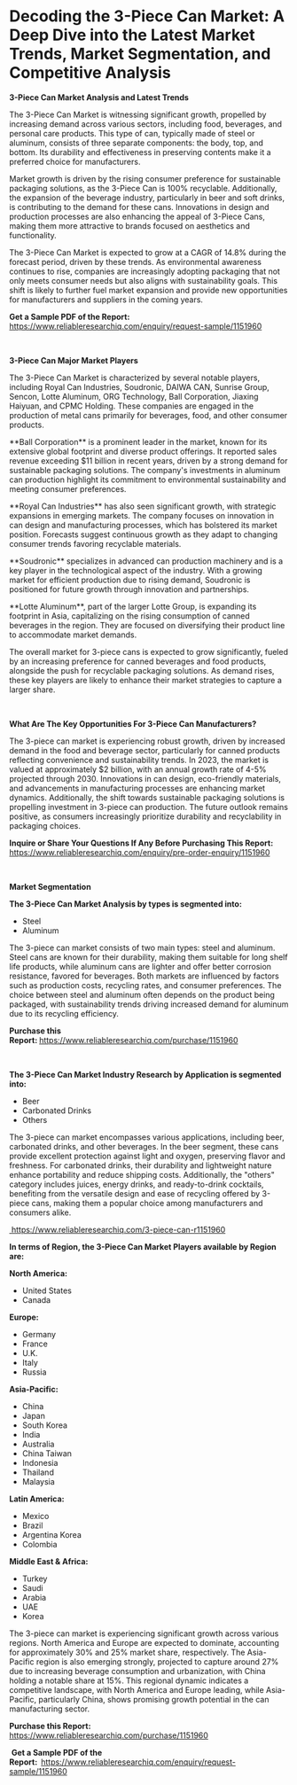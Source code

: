 <p><h1>Decoding the 3-Piece Can Market: A Deep Dive into the Latest Market Trends, Market Segmentation, and Competitive Analysis</h1></p><p><strong>3-Piece Can Market Analysis and Latest Trends</strong></p>
<p><p>The 3-Piece Can Market is witnessing significant growth, propelled by increasing demand across various sectors, including food, beverages, and personal care products. This type of can, typically made of steel or aluminum, consists of three separate components: the body, top, and bottom. Its durability and effectiveness in preserving contents make it a preferred choice for manufacturers.</p><p>Market growth is driven by the rising consumer preference for sustainable packaging solutions, as the 3-Piece Can is 100% recyclable. Additionally, the expansion of the beverage industry, particularly in beer and soft drinks, is contributing to the demand for these cans. Innovations in design and production processes are also enhancing the appeal of 3-Piece Cans, making them more attractive to brands focused on aesthetics and functionality.</p><p>The 3-Piece Can Market is expected to grow at a CAGR of 14.8% during the forecast period, driven by these trends. As environmental awareness continues to rise, companies are increasingly adopting packaging that not only meets consumer needs but also aligns with sustainability goals. This shift is likely to further fuel market expansion and provide new opportunities for manufacturers and suppliers in the coming years.</p></p>
<p><strong>Get a Sample PDF of the Report:&nbsp;</strong> <a href="https://www.reliableresearchiq.com/enquiry/request-sample/1151960?utm_campaign=3201&utm_medium=2&utm_source=Github&utm_content=ia&utm_term=19042025&utm_id=3-piece-can">https://www.reliableresearchiq.com/enquiry/request-sample/1151960</a></p>
<p>&nbsp;</p>
<p><strong>3-Piece Can Major Market Players</strong></p>
<p><p>The 3-Piece Can Market is characterized by several notable players, including Royal Can Industries, Soudronic, DAIWA CAN, Sunrise Group, Sencon, Lotte Aluminum, ORG Technology, Ball Corporation, Jiaxing Haiyuan, and CPMC Holding. These companies are engaged in the production of metal cans primarily for beverages, food, and other consumer products.</p><p>**Ball Corporation** is a prominent leader in the market, known for its extensive global footprint and diverse product offerings. It reported sales revenue exceeding $11 billion in recent years, driven by a strong demand for sustainable packaging solutions. The company's investments in aluminum can production highlight its commitment to environmental sustainability and meeting consumer preferences.</p><p>**Royal Can Industries** has also seen significant growth, with strategic expansions in emerging markets. The company focuses on innovation in can design and manufacturing processes, which has bolstered its market position. Forecasts suggest continuous growth as they adapt to changing consumer trends favoring recyclable materials.</p><p>**Soudronic** specializes in advanced can production machinery and is a key player in the technological aspect of the industry. With a growing market for efficient production due to rising demand, Soudronic is positioned for future growth through innovation and partnerships.</p><p>**Lotte Aluminum**, part of the larger Lotte Group, is expanding its footprint in Asia, capitalizing on the rising consumption of canned beverages in the region. They are focused on diversifying their product line to accommodate market demands.</p><p>The overall market for 3-piece cans is expected to grow significantly, fueled by an increasing preference for canned beverages and food products, alongside the push for recyclable packaging solutions. As demand rises, these key players are likely to enhance their market strategies to capture a larger share.</p></p>
<p>&nbsp;</p>
<p><strong>What Are The Key Opportunities For 3-Piece Can Manufacturers?</strong></p>
<p><p>The 3-piece can market is experiencing robust growth, driven by increased demand in the food and beverage sector, particularly for canned products reflecting convenience and sustainability trends. In 2023, the market is valued at approximately $2 billion, with an annual growth rate of 4-5% projected through 2030. Innovations in can design, eco-friendly materials, and advancements in manufacturing processes are enhancing market dynamics. Additionally, the shift towards sustainable packaging solutions is propelling investment in 3-piece can production. The future outlook remains positive, as consumers increasingly prioritize durability and recyclability in packaging choices.</p></p>
<p><strong>Inquire or Share Your Questions If Any Before Purchasing This Report:</strong> <a href="https://www.reliableresearchiq.com/enquiry/pre-order-enquiry/1151960?utm_campaign=3201&utm_medium=2&utm_source=Github&utm_content=ia&utm_term=19042025&utm_id=3-piece-can">https://www.reliableresearchiq.com/enquiry/pre-order-enquiry/1151960</a></p>
<p>&nbsp;</p>
<p><strong>Market Segmentation</strong></p>
<p><strong>The 3-Piece Can Market Analysis by types is segmented into:</strong></p>
<p><ul><li>Steel</li><li>Aluminum</li></ul></p>
<p><p>The 3-piece can market consists of two main types: steel and aluminum. Steel cans are known for their durability, making them suitable for long shelf life products, while aluminum cans are lighter and offer better corrosion resistance, favored for beverages. Both markets are influenced by factors such as production costs, recycling rates, and consumer preferences. The choice between steel and aluminum often depends on the product being packaged, with sustainability trends driving increased demand for aluminum due to its recycling efficiency.</p></p>
<p><strong>Purchase this Report:&nbsp;</strong><a href="https://www.reliableresearchiq.com/purchase/1151960?utm_campaign=3201&utm_medium=2&utm_source=Github&utm_content=ia&utm_term=19042025&utm_id=3-piece-can">https://www.reliableresearchiq.com/purchase/1151960</a></p>
<p>&nbsp;</p>
<p><strong>The 3-Piece Can Market Industry Research by Application is segmented into:</strong></p>
<p><ul><li>Beer</li><li>Carbonated Drinks</li><li>Others</li></ul></p>
<p><p>The 3-piece can market encompasses various applications, including beer, carbonated drinks, and other beverages. In the beer segment, these cans provide excellent protection against light and oxygen, preserving flavor and freshness. For carbonated drinks, their durability and lightweight nature enhance portability and reduce shipping costs. Additionally, the "others" category includes juices, energy drinks, and ready-to-drink cocktails, benefiting from the versatile design and ease of recycling offered by 3-piece cans, making them a popular choice among manufacturers and consumers alike.</p></p>
<p><a href="https://www.reliableresearchiq.com/3-piece-can-r1151960?utm_campaign=3201&utm_medium=2&utm_source=Github&utm_content=ia&utm_term=19042025&utm_id=3-piece-can">&nbsp;https://www.reliableresearchiq.com/3-piece-can-r1151960</a></p>
<p><strong>In terms of Region, the 3-Piece Can Market Players available by Region are:</strong></p>
<p>
    <p> <strong> North America: </strong>
        <ul>
            <li>United States</li>
            <li>Canada</li>
        </ul>
        </p> 
    <p> <strong> Europe: </strong>
        <ul>
            <li>Germany</li>
            <li>France</li>
            <li>U.K.</li>
            <li>Italy</li>
            <li>Russia</li>
        </ul>
        </p> 
    <p> <strong> Asia-Pacific: </strong>
        <ul>
            <li>China</li>
            <li>Japan</li>
            <li>South Korea</li>
            <li>India</li>
            <li>Australia</li>
            <li>China Taiwan</li>
            <li>Indonesia</li>
            <li>Thailand</li>
            <li>Malaysia</li>
        </ul>
        </p> 
    <p> <strong> Latin America: </strong>
        <ul>
            <li>Mexico</li>
            <li>Brazil</li>
            <li>Argentina Korea</li>
            <li>Colombia</li>
        </ul>
        </p> 
    <p> <strong> Middle East & Africa: </strong>
        <ul>
            <li>Turkey</li>
            <li>Saudi</li>
            <li>Arabia</li>
            <li>UAE</li>
            <li>Korea</li>
        </ul>
    </p>
    </p>
<p><p>The 3-piece can market is experiencing significant growth across various regions. North America and Europe are expected to dominate, accounting for approximately 30% and 25% market share, respectively. The Asia-Pacific region is also emerging strongly, projected to capture around 27% due to increasing beverage consumption and urbanization, with China holding a notable share at 15%. This regional dynamic indicates a competitive landscape, with North America and Europe leading, while Asia-Pacific, particularly China, shows promising growth potential in the can manufacturing sector.</p></p>
<p><strong>Purchase this Report: </strong><a href="https://www.reliableresearchiq.com/purchase/1151960?utm_campaign=3201&utm_medium=2&utm_source=Github&utm_content=ia&utm_term=19042025&utm_id=3-piece-can">https://www.reliableresearchiq.com/purchase/1151960</a></p>
<p>&nbsp;<strong>Get a Sample PDF of the Report:&nbsp;&nbsp;</strong><a href="https://www.reliableresearchiq.com/enquiry/request-sample/1151960?utm_campaign=3201&utm_medium=2&utm_source=Github&utm_content=ia&utm_term=19042025&utm_id=3-piece-can">https://www.reliableresearchiq.com/enquiry/request-sample/1151960</a></p>
<p><strong></strong></p>
<p><p></p><p></p><p></p></p>